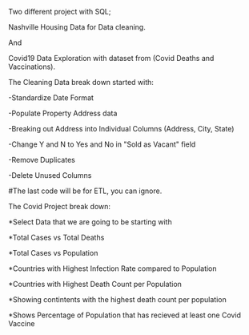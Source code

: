 
Two different project with SQL;

Nashville Housing Data for Data cleaning.
 
And

Covid19 Data Exploration with dataset from (Covid Deaths and Vaccinations).

The Cleaning Data break down started with:

-Standardize Date Format

-Populate Property Address data

-Breaking out Address into Individual Columns (Address, City, State)

-Change Y and N to Yes and No in "Sold as Vacant" field

-Remove Duplicates

-Delete Unused Columns

#The last code will be for ETL, you can ignore.




The Covid Project break down:

*Select Data that we are going to be starting with

*Total Cases vs Total Deaths

*Total Cases vs Population

*Countries with Highest Infection Rate compared to Population

*Countries with Highest Death Count per Population

*Showing contintents with the highest death count per population

*Shows Percentage of Population that has recieved at least one Covid Vaccine

